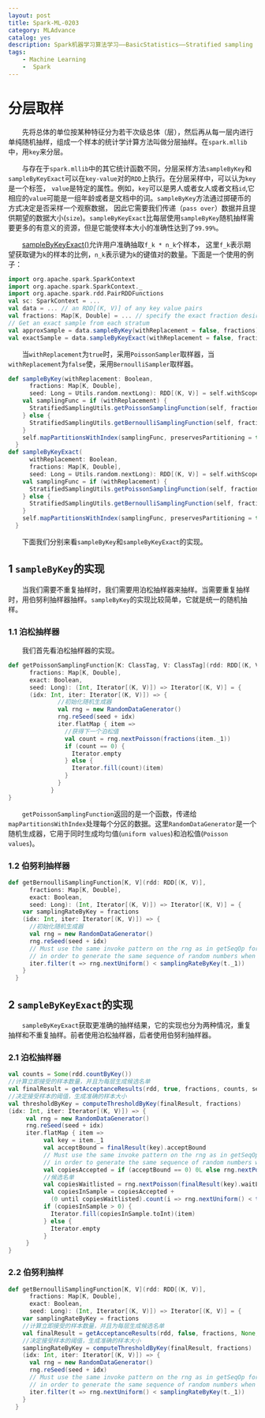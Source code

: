 ```yaml
---
layout: post
title: Spark-ML-0203
category: MLAdvance
catalog: yes
description: Spark机器学习算法学习——BasicStatistics——Stratified sampling
tags:
    - Machine Learning
    -  Spark
---
```


# 分层取样

&emsp;&emsp;先将总体的单位按某种特征分为若干次级总体（层），然后再从每一层内进行单纯随机抽样，组成一个样本的统计学计算方法叫做分层抽样。在`spark.mllib`中，用`key`来分层。

&emsp;&emsp;与存在于`spark.mllib`中的其它统计函数不同，分层采样方法`sampleByKey`和`sampleByKeyExact`可以在`key-value`对的`RDD`上执行。在分层采样中，可以认为`key`是一个标签，
`value`是特定的属性。例如，`key`可以是男人或者女人或者文档`id`,它相应的`value`可能是一组年龄或者是文档中的词。`sampleByKey`方法通过掷硬币的方式决定是否采样一个观察数据，
因此它需要我们传递（`pass over`）数据并且提供期望的数据大小(`size`)。`sampleByKeyExact`比每层使用`sampleByKey`随机抽样需要更多的有意义的资源，但是它能使样本大小的准确性达到了`99.99%`。

&emsp;&emsp;[sampleByKeyExact()](https://spark.apache.org/docs/latest/api/scala/index.html#org.apache.spark.rdd.PairRDDFunctions)允许用户准确抽取`f_k * n_k`个样本，
这里`f_k`表示期望获取键为`k`的样本的比例，`n_k`表示键为`k`的键值对的数量。下面是一个使用的例子：

```scala
import org.apache.spark.SparkContext
import org.apache.spark.SparkContext._
import org.apache.spark.rdd.PairRDDFunctions
val sc: SparkContext = ...
val data = ... // an RDD[(K, V)] of any key value pairs
val fractions: Map[K, Double] = ... // specify the exact fraction desired from each key
// Get an exact sample from each stratum
val approxSample = data.sampleByKey(withReplacement = false, fractions)
val exactSample = data.sampleByKeyExact(withReplacement = false, fractions)
```

&emsp;&emsp;当`withReplacement`为`true`时，采用`PoissonSampler`取样器，当`withReplacement`为`false`使，采用`BernoulliSampler`取样器。

```scala
def sampleByKey(withReplacement: Boolean,
      fractions: Map[K, Double],
      seed: Long = Utils.random.nextLong): RDD[(K, V)] = self.withScope {
    val samplingFunc = if (withReplacement) {
      StratifiedSamplingUtils.getPoissonSamplingFunction(self, fractions, false, seed)
    } else {
      StratifiedSamplingUtils.getBernoulliSamplingFunction(self, fractions, false, seed)
    }
    self.mapPartitionsWithIndex(samplingFunc, preservesPartitioning = true)
  }
def sampleByKeyExact(
      withReplacement: Boolean,
      fractions: Map[K, Double],
      seed: Long = Utils.random.nextLong): RDD[(K, V)] = self.withScope {
    val samplingFunc = if (withReplacement) {
      StratifiedSamplingUtils.getPoissonSamplingFunction(self, fractions, true, seed)
    } else {
      StratifiedSamplingUtils.getBernoulliSamplingFunction(self, fractions, true, seed)
    }
    self.mapPartitionsWithIndex(samplingFunc, preservesPartitioning = true)
  }
```
&emsp;&emsp;下面我们分别来看`sampleByKey`和`sampleByKeyExact`的实现。

## 1 `sampleByKey`的实现

&emsp;&emsp;当我们需要不重复抽样时，我们需要用泊松抽样器来抽样。当需要重复抽样时，用伯努利抽样器抽样。`sampleByKey`的实现比较简单，它就是统一的随机抽样。

### 1.1 泊松抽样器

&emsp;&emsp;我们首先看泊松抽样器的实现。

```scala
def getPoissonSamplingFunction[K: ClassTag, V: ClassTag](rdd: RDD[(K, V)],
      fractions: Map[K, Double],
      exact: Boolean,
      seed: Long): (Int, Iterator[(K, V)]) => Iterator[(K, V)] = {
      (idx: Int, iter: Iterator[(K, V)]) => {
              //初始化随机生成器
              val rng = new RandomDataGenerator()
              rng.reSeed(seed + idx)
              iter.flatMap { item =>
                //获得下一个泊松值
                val count = rng.nextPoisson(fractions(item._1))
                if (count == 0) {
                  Iterator.empty
                } else {
                  Iterator.fill(count)(item)
                }
              }
            }
}
```
&emsp;&emsp;`getPoissonSamplingFunction`返回的是一个函数，传递给`mapPartitionsWithIndex`处理每个分区的数据。这里`RandomDataGenerator`是一个随机生成器，它用于同时生成均匀值(`uniform values`)和泊松值(`Poisson values`)。

### 1.2 伯努利抽样器

```scala
def getBernoulliSamplingFunction[K, V](rdd: RDD[(K, V)],
      fractions: Map[K, Double],
      exact: Boolean,
      seed: Long): (Int, Iterator[(K, V)]) => Iterator[(K, V)] = {
    var samplingRateByKey = fractions
    (idx: Int, iter: Iterator[(K, V)]) => {
      //初始化随机生成器
      val rng = new RandomDataGenerator()
      rng.reSeed(seed + idx)
      // Must use the same invoke pattern on the rng as in getSeqOp for without replacement
      // in order to generate the same sequence of random numbers when creating the sample
      iter.filter(t => rng.nextUniform() < samplingRateByKey(t._1))
    }
  }
```

## 2 `sampleByKeyExact`的实现

&emsp;&emsp;`sampleByKeyExact`获取更准确的抽样结果，它的实现也分为两种情况，重复抽样和不重复抽样。前者使用泊松抽样器，后者使用伯努利抽样器。

### 2.1 泊松抽样器

```scala
val counts = Some(rdd.countByKey())
//计算立即接受的样本数量，并且为每层生成候选名单
val finalResult = getAcceptanceResults(rdd, true, fractions, counts, seed)
//决定接受样本的阈值，生成准确的样本大小
val thresholdByKey = computeThresholdByKey(finalResult, fractions)
(idx: Int, iter: Iterator[(K, V)]) => {
     val rng = new RandomDataGenerator()
     rng.reSeed(seed + idx)
     iter.flatMap { item =>
          val key = item._1
          val acceptBound = finalResult(key).acceptBound
          // Must use the same invoke pattern on the rng as in getSeqOp for with replacement
          // in order to generate the same sequence of random numbers when creating the sample
          val copiesAccepted = if (acceptBound == 0) 0L else rng.nextPoisson(acceptBound)
          //候选名单
          val copiesWaitlisted = rng.nextPoisson(finalResult(key).waitListBound)
          val copiesInSample = copiesAccepted +
            (0 until copiesWaitlisted).count(i => rng.nextUniform() < thresholdByKey(key))
          if (copiesInSample > 0) {
            Iterator.fill(copiesInSample.toInt)(item)
          } else {
            Iterator.empty
          }
     }
}
```

### 2.2 伯努利抽样

```scala
def getBernoulliSamplingFunction[K, V](rdd: RDD[(K, V)],
      fractions: Map[K, Double],
      exact: Boolean,
      seed: Long): (Int, Iterator[(K, V)]) => Iterator[(K, V)] = {
    var samplingRateByKey = fractions
    //计算立即接受的样本数量，并且为每层生成候选名单
    val finalResult = getAcceptanceResults(rdd, false, fractions, None, seed)
    //决定接受样本的阈值，生成准确的样本大小
    samplingRateByKey = computeThresholdByKey(finalResult, fractions)
    (idx: Int, iter: Iterator[(K, V)]) => {
      val rng = new RandomDataGenerator()
      rng.reSeed(seed + idx)
      // Must use the same invoke pattern on the rng as in getSeqOp for without replacement
      // in order to generate the same sequence of random numbers when creating the sample
      iter.filter(t => rng.nextUniform() < samplingRateByKey(t._1))
    }
  }
```
